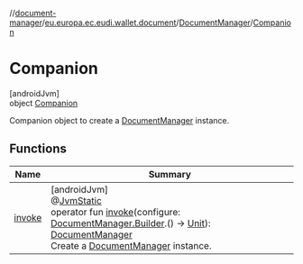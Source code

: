 //[document-manager](../../../../index.md)/[eu.europa.ec.eudi.wallet.document](../../index.md)/[DocumentManager](../index.md)/[Companion](index.md)

# Companion

[androidJvm]\
object [Companion](index.md)

Companion object to create a [DocumentManager](../index.md) instance.

## Functions

| Name | Summary |
|---|---|
| [invoke](invoke.md) | [androidJvm]<br>@[JvmStatic](https://kotlinlang.org/api/latest/jvm/stdlib/kotlin.jvm/-jvm-static/index.html)<br>operator fun [invoke](invoke.md)(configure: [DocumentManager.Builder](../-builder/index.md).() -&gt; [Unit](https://kotlinlang.org/api/latest/jvm/stdlib/kotlin/-unit/index.html)): [DocumentManager](../index.md)<br>Create a [DocumentManager](../index.md) instance. |
